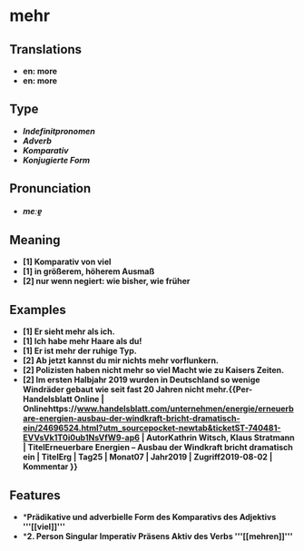 # mehr
## Translations
- **en: more**
- **en: more**
## Type
- _**Indefinitpronomen**_
- _**Adverb**_
- _**Komparativ**_
- _**Konjugierte Form**_
## Pronunciation
- _**meːɐ̯**_
## Meaning
- **[1] Komparativ von viel**
- **[1] in größerem, höherem Ausmaß**
- **[2] nur wenn negiert: wie bisher, wie früher**
## Examples
- **[1] Er sieht mehr als ich.**
- **[1] Ich habe mehr Haare als du!**
- **[1] Er ist mehr der ruhige Typ.**
- **[2] Ab jetzt kannst du mir nichts mehr vorflunkern.**
- **[2] Polizisten haben nicht mehr so viel Macht wie zu Kaisers Zeiten.**
- **[2] Im ersten Halbjahr 2019 wurden in Deutschland so wenige Windräder gebaut wie seit fast 20 Jahren nicht mehr.<ref>{{Per-Handelsblatt Online | Onlinehttps://www.handelsblatt.com/unternehmen/energie/erneuerbare-energien-ausbau-der-windkraft-bricht-dramatisch-ein/24696524.html?utm_sourcepocket-newtab&ticketST-740481-EVVsVk1T0i0ub1NsVfW9-ap6 | AutorKathrin Witsch, Klaus Stratmann | TitelErneuerbare Energien – Ausbau der Windkraft bricht dramatisch ein | TitelErg | Tag25 | Monat07 | Jahr2019 | Zugriff2019-08-02 | Kommentar }}</ref>**
## Features
- ***Prädikative und adverbielle Form des Komparativs des Adjektivs '''[[viel]]'''**
- ***2. Person Singular Imperativ Präsens Aktiv des Verbs '''[[mehren]]'''**
